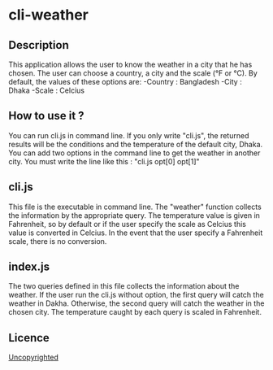 # cli-weather

## Description
This application allows the user to know the weather in a city that he has chosen.
The user can choose a country, a city and the scale (°F or °C).
By default, the values of these options are:
  -Country : Bangladesh
  -City : Dhaka
  -Scale : Celcius


## How to use it ?
You can run cli.js in command line.
If you only write "cli.js", the returned results will be the conditions and the temperature of the default city, Dhaka.
You can add two options in the command line to get the weather in another city.
You must write the line like this : "cli.js opt[0] opt[1]"  


## cli.js
This file is the executable in command line.
The "weather" function collects the information by the appropriate query.
The temperature value is given in Fahrenheit, so by default or if the user specify the scale as Celcius this value is converted in Celcius. In the event that the user specify a Fahrenheit scale, there is  no conversion.


## index.js
The two queries defined in this file collects the information about the weather.
If the user run the cli.js without option, the first query will catch the weather in Dakha.
Otherwise, the second query will catch the weather in the chosen city.
The temperature caught by each query is scaled in Fahrenheit.


## Licence

[Uncopyrighted](https://github.com/NicolasHervelin)
